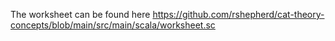 The worksheet can be found here https://github.com/rshepherd/cat-theory-concepts/blob/main/src/main/scala/worksheet.sc
